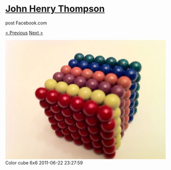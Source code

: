 # [John Henry Thompson](../README.md)
post Facebook.com

[< Previous](2011-06-22-6.md) [Next >](2011-06-22-8.md)

[![](../media/2011-06-22/Magnetic-Balls-Color-cube-6x6.jpg)](../README.md)
Color cube 6x6
2011-06-22 23:27:59
